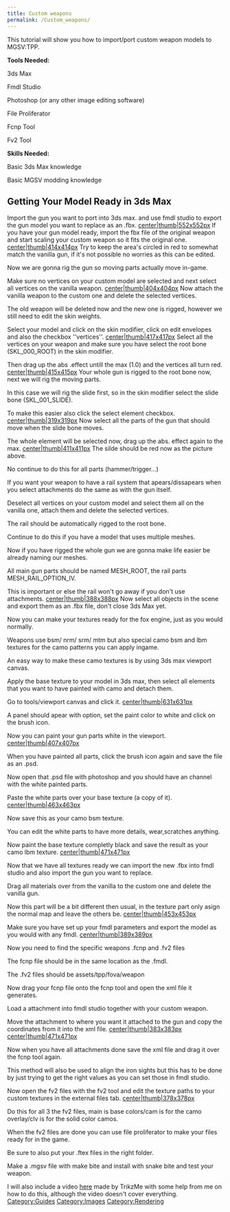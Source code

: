```yaml
---
title: Custom weapons
permalink: /Custom_weapons/
---
```


This tutorial will show you how to import/port custom weapon models to
MGSV:TPP.

**Tools Needed:**

3ds Max

Fmdl Studio

Photoshop (or any other image editing software)

File Proliferator

Fcnp Tool

Fv2 Tool

**Skills Needed:**

Basic 3ds Max knowledge

Basic MGSV modding knowledge



## Getting Your Model Ready in 3ds Max

Import the gun you want to port into 3ds max. and use fmdl studio to
export the gun model you want to replace as an .fbx.
[center|thumb|552x552px](/File:1.jpg "wikilink") If you have your gun
model ready, import the fbx file of the original weapon and start
scaling your custom weapon so it fits the original one.
[center|thumb|414x414px](/File:2.jpg "wikilink") Try to keep the area's
circled in red to somewhat match the vanilla gun, if it's not possible
no worries as this can be edited.

Now we are gonna rig the gun so moving parts actually move in-game.

Make sure no vertices on your custom model are selected and next select
all vertices on the vanilla weapon.
[center|thumb|404x404px](/File:3.jpg "wikilink") Now attach the vanilla
weapon to the custom one and delete the selected vertices.

The old weapon will be deleted now and the new one is rigged, however we
still need to edit the skin weights.

Select your model and click on the skin modifier, click on edit
envelopes and also the checkbox ''vertices''.
[center|thumb|417x417px](/File:4.png "wikilink") Select all the vertices
on your weapon and make sure you have select the root bone
(SKL_000_ROOT) in the skin modifier.

Then drag up the abs .effect untill the max (1.0) and the vertices all
turn red. [center|thumb|415x415px](/File:5.jpg "wikilink") Your whole
gun is rigged to the root bone now, next we will rig the moving parts.

In this case we will rig the slide first, so in the skin modifier select
the slide bone (SKL_001_SLIDE).

To make this easier also click the select element checkbox.
[center|thumb|319x319px](/File:6.jpg "wikilink") Now select all the
parts of the gun that should move when the slide bone moves.

The whole element will be selected now, drag up the abs. effect again to
the max. [center|thumb|411x411px](/File:7.jpg "wikilink") The silde
should be red now as the picture above.

No continue to do this for all parts (hammer/trigger...)

If you want your weapon to have a rail system that apears/dissapears
when you select attachments do the same as with the gun itself.

Deselect all vertices on your custom model and select them all on the
vanilla one, attach them and delete the selected vertices.

The rail should be automatically rigged to the root bone.

Continue to do this if you have a model that uses multiple meshes.

Now if you have rigged the whole gun we are gonna make life easier be
already naming our meshes.

All main gun parts should be named MESH_ROOT, the rail parts
MESH_RAIL_OPTION_IV.

This is important or else the rail won't go away if you don't use
attachments. [center|thumb|388x388px](/File:8.jpg "wikilink") Now select
all objects in the scene and export them as an .fbx file, don't close
3ds Max yet.

Now you can make your textures ready for the fox engine, just as you
would normally.

Weapons use bsm/ nrm/ srm/ mtm but also special camo bsm and lbm
textures for the camo patterns you can apply ingame.

An easy way to make these camo textures is by using 3ds max viewport
canvas.

Apply the base texture to your model in 3ds max, then select all
elements that you want to have painted with camo and detach them.

Go to tools/viewport canvas and click it.
[center|thumb|631x631px](/File:9.jpg "wikilink")

A panel should apear with option, set the paint color to white and click
on the brush icon.

Now you can paint your gun parts white in the viewport.
[center|thumb|407x407px](/File:10.jpg "wikilink")

When you have painted all parts, click the brush icon again and save the
file as an .psd.

Now open that .psd file with photoshop and you should have an channel
with the white painted parts.

Paste the white parts over your base texture (a copy of it).
[center|thumb|463x463px](/File:11.jpg "wikilink")

Now save this as your camo bsm texture.

You can edit the white parts to have more details, wear,scratches
anything.

Now paint the base texture completly black and save the result as your
camo lbm texture. [center|thumb|471x471px](/File:12.jpg "wikilink")

Now that we have all textures ready we can import the new .fbx into fmdl
studio and also import the gun you want to replace.

Drag all materials over from the vanilla to the custom one and delete
the vanilla gun.

Now this part will be a bit different then usual, in the texture part
only asign the normal map and leave the others be.
[center|thumb|453x453px](/File:13.jpg "wikilink")

Make sure you have set up your fmdl parameters and export the model as
you would with any fmdl.
[center|thumb|389x389px](/File:14.jpg "wikilink")

Now you need to find the specific weapons .fcnp and .fv2 files

The fcnp file should be in the same location as the .fmdl.

The .fv2 files should be assets/tpp/fova/weapon

Now drag your fcnp file onto the fcnp tool and open the xml file it
generates.

Load a attachment into fmdl studio together with your custom weapon.

Move the attachment to where you want it attached to the gun and copy
the coordinates from it into the xml file.
[center|thumb|383x383px](/File:15.jpg "wikilink")
[center|thumb|471x471px](/File:16.jpg "wikilink")

Now when you have all attachments done save the xml file and drag it
over the fcnp tool again.

This method will also be used to align the iron sights but this has to
be done by just trying to get the right values as you can set those in
fmdl studio.

Now open the fv2 files with the fv2 tool and edit the texture paths to
your custom textures in the external files tab.
[center|thumb|378x378px](/File:17.jpg "wikilink")

Do this for all 3 the fv2 files, main is base colors/cam is for the camo
overlay/clv is for the solid color camos.

When the fv2 files are done you can use file proliferator to make your
files ready for in the game.

Be sure to also put your .ftex files in the right folder.

Make a .mgsv file with make bite and install with snake bite and test
your weapon.

I will also include a video
[here](https://www.youtube.com/watch?v=x5pYG-x6ctg) made by TrikzMe with
some help from me on how to do this, although the video doesn't cover
everything. [Category:Guides](/Category:Guides "wikilink")
[Category:Images](/Category:Images "wikilink")
[Category:Rendering](/Category:Rendering "wikilink")